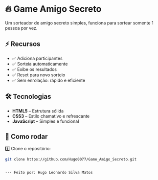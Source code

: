 
# 🔥  Game Amigo Secreto  

Um sorteador de amigo secreto simples, funciona para sortear somente 1 pessoa por vez.  

## ⚡ Recursos  

- ✅ Adiciona participantes  
- ✅ Sorteia automaticamente  
- ✅ Exibe os resultados  
- ✅ Reset para novo sorteio  
- ✅ Sem enrolação: rápido e eficiente  

## 🛠️ Tecnologias  

- **HTML5** – Estrutura sólida  
- **CSS3** – Estilo chamativo e refrescante  
- **JavaScript** – Simples e funcional  

## 🚀 Como rodar  

1️⃣ Clone o repositório:  
   ```sh
   git clone https://github.com/Hugo0077/Game_Amigo_Secreto.git


--- Feito por: Hugo Leonardo Silva Matos

